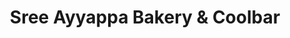---
title: "Sree Ayyappa Bakery & Coolbar"
url: /elappara/sree-ayyappa-bakery-and-coolbar/
shop: office supplies
---